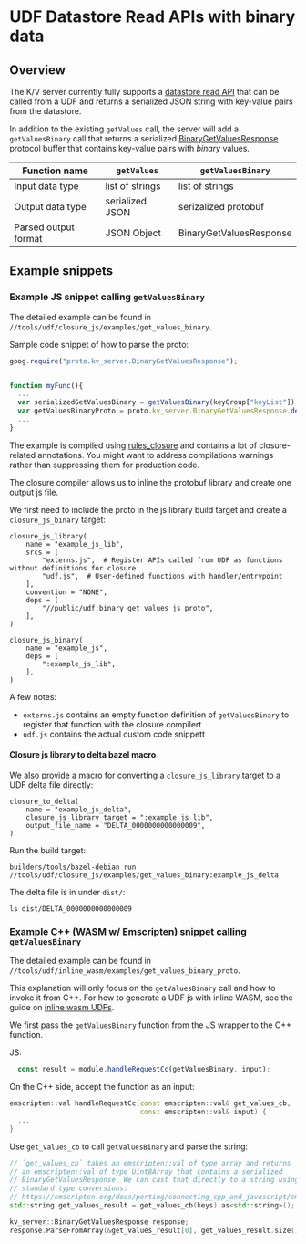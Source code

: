 # UDF Datastore Read APIs with binary data

## Overview

The K/V server currently fully supports a
[datastore read API](https://github.com/privacysandbox/fledge-docs/blob/main/key_value_service_user_defined_functions.md#datastore-read-api)
that can be called from a UDF and returns a serialized JSON string with key-value pairs from the
datastore.

In addition to the existing `getValues` call, the server will add a `getValuesBinary` call that
returns a serialized [BinaryGetValuesResponse](/public/udf/binary_get_values.proto) protocol buffer
that contains key-value pairs with _binary_ values.

| Function name        | `getValues`     | `getValuesBinary`       |
| -------------------- | --------------- | ----------------------- |
| Input data type      | list of strings | list of strings         |
| Output data type     | serialized JSON | serizalized protobuf    |
| Parsed output format | JSON Object     | BinaryGetValuesResponse |

## Example snippets

### Example JS snippet calling `getValuesBinary`

The detailed example can be found in `//tools/udf/closure_js/examples/get_values_binary`.

Sample code snippet of how to parse the proto:

```js
goog.require("proto.kv_server.BinaryGetValuesResponse");


function myFunc(){
  ...
  var serializedGetValuesBinary = getValuesBinary(keyGroup["keyList"]);
  var getValuesBinaryProto = proto.kv_server.BinaryGetValuesResponse.deserializeBinary(serializedGetValuesBinary);
  ...
}
```

The example is compiled using [rules_closure](https://github.com/bazelbuild/rules_closure) and
contains a lot of closure-related annotations. You might want to address compilations warnings
rather than suppressing them for production code.

The closure compiler allows us to inline the protobuf library and create one output js file.

We first need to include the proto in the js library build target and create a `closure_js_binary`
target:

```bazel
closure_js_library(
    name = "example_js_lib",
    srcs = [
        "externs.js",  # Register APIs called from UDF as functions without definitions for closure.
        "udf.js",  # User-defined functions with handler/entrypoint
    ],
    convention = "NONE",
    deps = [
        "//public/udf:binary_get_values_js_proto",
    ],
)

closure_js_binary(
    name = "example_js",
    deps = [
        ":example_js_lib",
    ],
)

```

A few notes:

-   `externs.js` contains an empty function definition of `getValuesBinary` to register that
    function with the closure compilert
-   `udf.js` contains the actual custom code snippett

#### Closure js library to delta bazel macro

We also provide a macro for converting a `closure_js_library` target to a UDF delta file directly:

```bazel
closure_to_delta(
    name = "example_js_delta",
    closure_js_library_target = ":example_js_lib",
    output_file_name = "DELTA_0000000000000009",
)
```

Run the build target:

```shell
builders/tools/bazel-debian run //tools/udf/closure_js/examples/get_values_binary:example_js_delta
```

The delta file is in under `dist/`:

```shell
ls dist/DELTA_0000000000000009
```

### Example C++ (WASM w/ Emscripten) snippet calling `getValuesBinary`

The detailed example can be found in `//tools/udf/inline_wasm/examples/get_values_binary_proto`.

This explanation will only focus on the `getValuesBinary` call and how to invoke it from C++. For
how to generate a UDF js with inline WASM, see the guide on
[inline wasm UDFs](/docs/inline_wasm_udfs.md).

We first pass the `getValuesBinary` function from the JS wrapper to the C++ function.

JS:

```Javascript
  const result = module.handleRequestCc(getValuesBinary, input);
```

On the C++ side, accept the function as an input:

```C++
emscripten::val handleRequestCc(const emscripten::val& get_values_cb,
                                const emscripten::val& input) {
  ...
}
```

Use `get_values_cb` to call `getValuesBinary` and parse the string:

```C++
// `get_values_cb` takes an emscripten::val of type array and returns
// an emscripten::val of type Uint8Array that contains a serialized
// BinaryGetValuesResponse. We can cast that directly to a string using
// standard type conversions:
// https://emscripten.org/docs/porting/connecting_cpp_and_javascript/embind.html#built-in-type-conversions
std::string get_values_result = get_values_cb(keys).as<std::string>();

kv_server::BinaryGetValuesResponse response;
response.ParseFromArray(&get_values_result[0], get_values_result.size());
```
